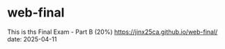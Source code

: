 # web-final
This is ths Final Exam - Part B (20%)
https://jinx25ca.github.io/web-final/
date: 2025-04-11
